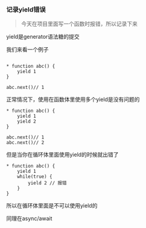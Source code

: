 ### 记录yield错误

> 今天在项目里面写一个函数时报错，所以记录下来

yield是generator语法糖的提交

我们来看一个例子

```

* function abc() {
    yield 1
}

abc.next()// 1

```

正常情况下，使用在函数体里使用多个yield是没有问题的

```
* function abc() {
    yield 1
    yield 2
}

abc.next()// 1
abc.next()// 2
```

但是当你在循环体里面使用yield的时候就出错了

```
* function abc() {
    yield 1
    while(true) {
        yield 2 // 报错
    }
}

```

所以在循环体里面是不可以使用yield的

同理在async/await